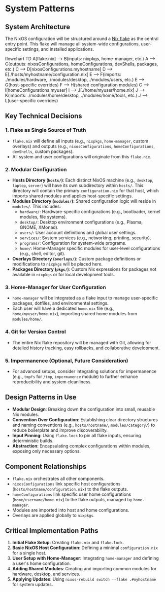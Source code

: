 # System Patterns

## System Architecture
The NixOS configuration will be structured around a [Nix flake](https://nixos.wiki/wiki/Flakes) as the central entry point. This flake will manage all system-wide configurations, user-specific settings, and installed applications.

flowchart TD
    A[flake.nix] --> B(inputs: nixpkgs, home-manager, etc.)
    A --> C(outputs: nixosConfigurations, homeConfigurations, devShells, packages, etc.)
    C --> D[nixosConfigurations.myhostname]
    D --> E[./hosts/myhostname/configuration.nix]
    E --> F(imports: ./modules/hardware, ./modules/desktop, ./modules/users, etc.)
    E --> G(host-specific overrides)
    F --> H(shared configuration modules)
    C --> I[homeConfigurations.myuser]
    I --> J[./home/myuser/home.nix]
    J --> K(imports: ./modules/home/desktop, ./modules/home/tools, etc.)
    J --> L(user-specific overrides)

## Key Technical Decisions

### 1. Flake as Single Source of Truth
*   `flake.nix` will define all inputs (e.g., `nixpkgs`, `home-manager`, custom overlays) and outputs (e.g., `nixosConfigurations`, `homeConfigurations`, `devShells`, custom packages).
*   All system and user configurations will originate from this `flake.nix`.

### 2. Modular Configuration
*   **Hosts Directory (`hosts/`)**: Each distinct NixOS machine (e.g., `desktop`, `laptop`, `server`) will have its own subdirectory within `hosts/`. This directory will contain the primary `configuration.nix` for that host, which imports shared modules and applies host-specific settings.
*   **Modules Directory (`modules/`)**: Shared configuration logic will reside in `modules/`. This includes:
    *   `hardware/`: Hardware-specific configurations (e.g., bootloader, kernel modules, file systems).
    *   `desktop/`: Desktop environment configurations (e.g., Plasma, GNOME, XMonad).
    *   `users/`: User account definitions and global user settings.
    *   `services/`: System services (e.g., networking, printing, security).
    *   `programs/`: Configuration for system-wide programs.
    *   `home/`: Home-Manager specific modules for user-level configurations (e.g., shell, editor, git).
*   **Overlays Directory (`overlays/`)**: Custom package definitions or modifications to `nixpkgs` will be placed here.
*   **Packages Directory (`pkgs/`)**: Custom Nix expressions for packages not available in `nixpkgs` or for local development tools.

### 3. Home-Manager for User Configuration
*   `home-manager` will be integrated as a flake input to manage user-specific packages, dotfiles, and environmental settings.
*   Each user will have a dedicated `home.nix` file (e.g., `home/myuser/home.nix`), importing shared home modules from `modules/home/`.

### 4. Git for Version Control
*   The entire Nix flake repository will be managed with Git, allowing for detailed history tracking, easy rollbacks, and collaborative development.

### 5. Impermanence (Optional, Future Consideration)
*   For advanced setups, consider integrating solutions for impermanence (e.g., `tmpfs` for `/tmp`, `impermanence` module) to further enhance reproducibility and system cleanliness.

## Design Patterns in Use

*   **Modular Design**: Breaking down the configuration into small, reusable Nix modules.
*   **Convention Over Configuration**: Establishing clear directory structures and naming conventions (e.g., `hosts/hostname/`, `modules/category/`) to reduce boilerplate and improve discoverability.
*   **Input Pinning**: Using `flake.lock` to pin all flake inputs, ensuring deterministic builds.
*   **Abstraction**: Encapsulating complex configurations within modules, exposing only necessary options.

## Component Relationships

*   `flake.nix` orchestrates all other components.
*   `nixosConfigurations` link specific host configurations (`hosts/hostname/configuration.nix`) to the flake outputs.
*   `homeConfigurations` link specific user home configurations (`home/username/home.nix`) to the flake outputs, managed by `home-manager`.
*   Modules are imported into host and home configurations.
*   Overlays are applied globally to `nixpkgs`.

## Critical Implementation Paths

1.  **Initial Flake Setup**: Creating `flake.nix` and `flake.lock`.
2.  **Basic NixOS Host Configuration**: Defining a minimal `configuration.nix` for a single host.
3.  **User Setup with Home-Manager**: Integrating `home-manager` and defining a user's home configuration.
4.  **Adding Shared Modules**: Creating and importing common modules for hardware, desktop, and services.
5.  **Applying Updates**: Using `nixos-rebuild switch --flake .#myhostname` for system updates.
